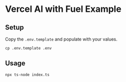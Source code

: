 # Vercel AI with Fuel Example

## Setup

Copy the `.env.template` and populate with your values.

```
cp .env.template .env
```

## Usage

```
npx ts-node index.ts
```
